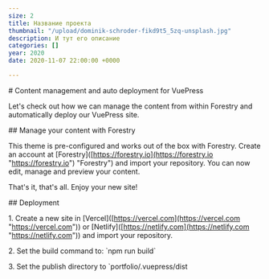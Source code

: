 ```yaml
---
size: 2
title: Название проекта
thumbnail: "/upload/dominik-schroder-fikd9t5_5zq-unsplash.jpg"
description: И тут его описание
categories: []
year: 2020
date: 2020-11-07 22:00:00 +0000

---
```

\# Content management and auto deployment for VuePress

Let's check out how we can manage the content from within Forestry and automatically deploy our VuePress site.

\## Manage your content with Forestry

This theme is pre-configured and works out of the box with Forestry. Create an account at \[Forestry\]([https://forestry.io](https://forestry.io "https://forestry.io") "Forestry") and import your repository. You can now edit, manage and preview your content.

That's it, that's all. Enjoy your new site!

\## Deployment

1\. Create a new site in \[Vercel\]([https://vercel.com](https://vercel.com "https://vercel.com")) or \[Netlify\]([https://netlify.com](https://netlify.com "https://netlify.com")) and import your repository.

2\. Set the build command to: \`npm run build\`

3\. Set the publish directory to \`portfolio/.vuepress/dist 